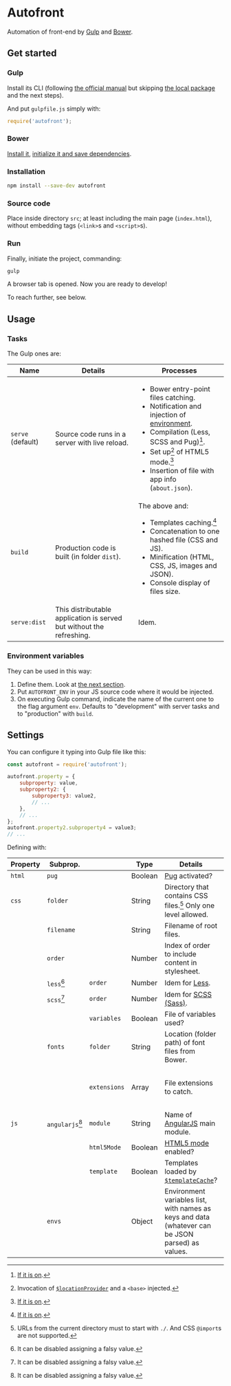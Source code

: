 # Autofront

Automation of front-end by [Gulp](https://gulpjs.com) and [Bower](https://bower.io).

## Get started

### Gulp

Install its CLI (following [the official manual](https://gulpjs.com/docs/en/getting-started/quick-start/) but skipping [the local package](https://gulpjs.com/docs/en/getting-started/quick-start/#install-the-gulp-package-in-your-devdependencies) and the next steps).

And put `gulpfile.js` simply with:

```js
require('autofront');
```

### Bower

[Install it](https://bower.io/#install-bower), [initialize it and save dependencies](https://bower.io/#save-packages).

### Installation

```sh
npm install --save-dev autofront
```

### Source code

Place inside directory `src`; at least including the main page (`index.html`), without embedding tags (`<link>`s and `<script>`s).

### Run

Finally, initiate the project, commanding:

```sh
gulp
```

A browser tab is opened. Now you are ready to develop!

To reach further, see below.

## Usage

### Tasks

The Gulp ones are:

| Name | Details | Processes |
| --- | --- | --- |
| `serve` (default) | Source code runs in a server with live reload. | <ul><li>Bower entry-point files catching.</li><li>Notification and injection of [environment](#environment-variables).</li><li>Compilation (Less, SCSS and Pug)[^1].</li><li>Set up[^2] of HTML5 mode.[^1]</li><li>Insertion of file with app info (`about.json`).</li></ul> |
| `build` | Production code is built (in folder `dist`). | The above and: <ul><li>Templates caching.[^1]</li><li>Concatenation to one hashed file (CSS and JS).</li><li>Minification (HTML, CSS, JS, images and JSON).</li><li>Console display of files size.</li></ul> |
| `serve:dist` | This distributable application is served but without the refreshing. | Idem. |

[^1]: [If it is on](#settings).
[^2]: Invocation of [`$locationProvider`](https://docs.angularjs.org/api/ng/provider/$locationProvider#html5Mode) and a `<base>` injected.

### Environment variables

They can be used in this way:

1. Define them. Look at [the next section](#settings).
2. Put `AUTOFRONT_ENV` in your JS source code where it would be injected.
3. On executing Gulp command, indicate the name of the current one to the flag argument `env`. Defaults to "development" with server tasks and to "production" with `build`.

## Settings

You can configure it typing into Gulp file like this:

```js
const autofront = require('autofront');

autofront.property = {
	subproperty: value,
	subproperty2: {
		subproperty3: value2,
		// ...
	},
	// ...
};
autofront.property2.subproperty4 = value3;
// ...
```

Defining with:

| Property | Subprop. | | Type | Details | Default |
| --- | --- | --- | --- | --- | --- |
| `html` | `pug` | | Boolean | [Pug](https://pugjs.org) activated? | `false` |
| `css` | `folder` | | String | Directory that contains CSS files.[^3] Only one level allowed. | `'styles/'` |
| <!-- 〃 --> | `filename` | | String | Filename of root files. | `'index'` |
| <!-- 〃 --> | `order` | | Number | Index of order to include content in stylesheet. | `0` |
| <!-- 〃 --> | `less`[^4] | `order` | Number | Idem for [Less](https://lesscss.org). | `1` |
| <!-- 〃 --> | `scss`[^4] | `order` | Number | Idem for [SCSS (Sass)](https://sass-lang.com/documentation/syntax#scss). | `2` |
| <!-- 〃 --> | <!-- 〃 --> | `variables` | Boolean | File of variables used? | `true` |
| <!-- 〃 --> | `fonts` | `folder` | String | Location (folder path) of font files from Bower. | `'fonts/'` |
| <!-- 〃 --> | <!-- 〃 --> | `extensions` | Array | File extensions to catch. | `['eot', 'otf', 'svg', 'ttf', 'woff', 'woff2']` |
| `js` | `angularjs`[^4] | `module` | String | Name of [AngularJS](https://angularjs.org) main module. | `'app'` |
| <!-- 〃 --> | <!-- 〃 --> | `html5Mode` | Boolean | [HTML5 mode](https://docs.angularjs.org/guide/$location#html5-mode) enabled? | `false` |
| <!-- 〃 --> | <!-- 〃 --> | `template` | Boolean | Templates loaded by [`$templateCache`](https://docs.angularjs.org/api/ng/service/$templateCache)? | `true` |
| <!-- 〃 --> | `envs` | | Object | Environment variables list, with names as keys and data (whatever can be JSON parsed) as values. | `{}` |

[^3]: URLs from the current directory must to start with `./`. And CSS `@import`s are not supported.
[^4]: It can be disabled assigning a falsy value.